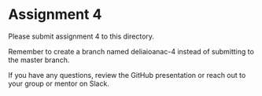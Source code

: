 # Assignment 4

Please submit assignment 4 to this directory.

Remember to create a branch named deliaioanac-4 
instead of submitting to the master branch.

If you have any questions, review the GitHub presentation or reach
out to your group or mentor on Slack.
